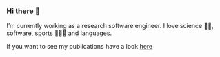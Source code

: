 ### Hi there 👋

I’m currently working as a research software engineer.
I love science 👩‍🔬, software, sports 🥋🏄‍♀️ and languages. 

If you want to see my publications have a look [here](https://github.com/lyashevska/mypapers)

<!--
- 🌱 I’m currently learning javascript, 
- 👯 I’m looking to collaborate on ...
- 🤔 I’m looking for help with ...
- 💬 Ask me about ...
- 📫 How to reach me: ...
- 😄 Pronouns: ...
- ⚡ Fun fact: ...
-->
